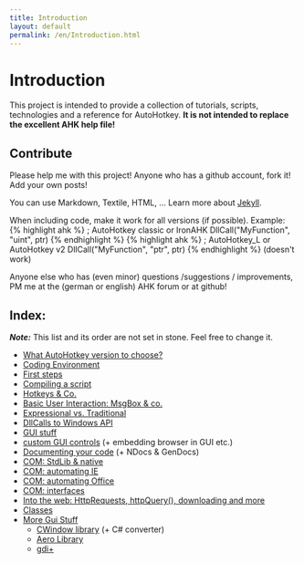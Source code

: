 ```yaml
---
title: Introduction
layout: default
permalink: /en/Introduction.html
---
```


# Introduction
This project is intended to provide a collection of tutorials, scripts, technologies and a reference for AutoHotkey.
**It is not intended to replace the excellent AHK help file!**

## Contribute
Please help me with this project! Anyone who has a github account, fork it! Add your own posts!

You can use Markdown, Textile, HTML, ...
Learn more about [Jekyll](https://github.com/mojombo/jekyll#readme).

When including code, make it work for all versions (if possible). Example:
{% highlight ahk %} ; AutoHotkey classic or IronAHK
DllCall("MyFunction", "uint", ptr) {% endhighlight %}
{% highlight ahk %} ; AutoHotkey_L or AutoHotkey v2
DllCall("MyFunction", "ptr", ptr) {% endhighlight %}
(doesn't work)

Anyone else who has (even minor) questions /suggestions / improvements, PM me at the (german or english) AHK forum or at github!

## Index:
***Note:*** This list and its order are not set in stone. Feel free to change it.

* [What AutoHotkey version to choose?](What-Version-To-Choose.html)
* [Coding Environment](Coding-Environment.html)
* [First steps]()
* [Compiling a script](Compiling.html)
* [Hotkeys & Co.]()
* [Basic User Interaction: MsgBox & co.]()
* [Expressional vs. Traditional]()
* [DllCalls to Windows API]()
* [GUI stuff]()
* [custom GUI controls]() (+ embedding browser in GUI etc.)
* [Documenting your code]() (+ NDocs & GenDocs)
* [COM: StdLib & native]()
* [COM: automating IE]()
* [COM: automating Office]()
* [COM: interfaces]()
* [Into the web: HttpRequests, httpQuery(), downloading and more]()
* [Classes]()
* [More Gui Stuff]()
    * [CWindow library]() (+ C# converter)
	* [Aero Library]()
    * [gdi+]()
